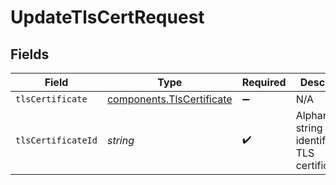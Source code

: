# UpdateTlsCertRequest


## Fields

| Field                                                                         | Type                                                                          | Required                                                                      | Description                                                                   | Example                                                                       |
| ----------------------------------------------------------------------------- | ----------------------------------------------------------------------------- | ----------------------------------------------------------------------------- | ----------------------------------------------------------------------------- | ----------------------------------------------------------------------------- |
| `tlsCertificate`                                                              | [components.TlsCertificate](../../../sdk/models/components/tlscertificate.md) | :heavy_minus_sign:                                                            | N/A                                                                           |                                                                               |
| `tlsCertificateId`                                                            | *string*                                                                      | :heavy_check_mark:                                                            | Alphanumeric string identifying a TLS certificate.                            | cRTguUGZzb2W9Euo4moOr                                                         |